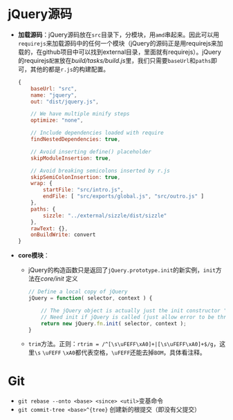 # jQuery源码

- **加载源码**：jQuery源码放在`src`目录下，分模块，用`amd`串起来。因此可以用`requirejs`来加载源码中的任何一个模块（jQuery的源码正是用requirejs来加载的，在github项目中可以找到external目录，里面就有requirejs）。jQuery的requirejs`配置`放在*build/tasks/build.js*里，我们只需要`baseUrl`和`paths`即可，其他的都是`r.js`的构建配置。

	```js
	{
		baseUrl: "src",
		name: "jquery",
		out: "dist/jquery.js",

		// We have multiple minify steps
		optimize: "none",

		// Include dependencies loaded with require
		findNestedDependencies: true,

		// Avoid inserting define() placeholder
		skipModuleInsertion: true,

		// Avoid breaking semicolons inserted by r.js
		skipSemiColonInsertion: true,
		wrap: {
			startFile: "src/intro.js",
			endFile: [ "src/exports/global.js", "src/outro.js" ]
		},
		paths: {
			sizzle: "../external/sizzle/dist/sizzle"
		},
		rawText: {},
		onBuildWrite: convert
	}
	```
- **core模块**：
	- jQuery的构造函数只是返回了`jQuery.prototype.init`的新实例，`init`方法在*core/init* 定义

		```js
		// Define a local copy of jQuery
		jQuery = function( selector, context ) {
	
			// The jQuery object is actually just the init constructor 'enhanced'
			// Need init if jQuery is called (just allow error to be thrown if not included)
			return new jQuery.fn.init( selector, context );
		}
		```
	- `trim`方法。正则：`rtrim = /^[\s\uFEFF\xA0]+|[\s\uFEFF\xA0]+$/g`，这里`\s` `\uFEFF` `\xA0`都代表空格，`\uFEFF`还能去掉`BOM`，具体看注释。

# Git

- `git rebase --onto <base> <since> <util>`变基命令
- `git commit-tree <base>^{tree}` 创建新的根提交（即没有父提交）